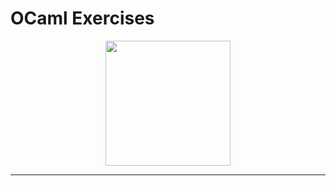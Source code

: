 <!-- markdownlint-disable MD032 MD033-->
# **OCaml Exercises**

<p align="center">
    <img src="https://github.com/gabsalvo/Ocaml/assets/72619479/cd6031e2-ff99-4257-a653-9324b73e4360" width="200">
</p>

---
